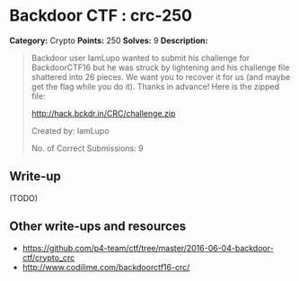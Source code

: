 # Backdoor CTF : crc-250

**Category:** Crypto
**Points:** 250
**Solves:**  9
**Description:**

> Backdoor user IamLupo wanted to submit his challenge for BackdoorCTF16 but he was struck by lightening and his challenge file shattered into 26 pieces. We want you to recover it for us (and maybe get the flag while you do it). Thanks in advance! Here is the zipped file: 
> 
> <http://hack.bckdr.in/CRC/challenge.zip>
> 
> Created by: IamLupo
> 
> No. of Correct Submissions: 9
> 


## Write-up

(TODO)

## Other write-ups and resources

* https://github.com/p4-team/ctf/tree/master/2016-06-04-backdoor-ctf/crypto_crc
* http://www.codilime.com/backdoorctf16-crc/
